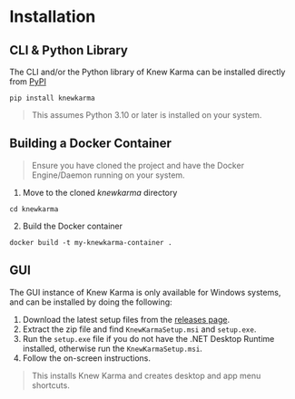 # Installation
## CLI & Python Library
The CLI and/or the Python library of Knew Karma can be installed directly from [PyPI](https://pypi.org/project/knewkarma)
```
pip install knewkarma
```

> This assumes Python 3.10 or later is installed on your system.

## Building a Docker Container
> Ensure you have cloned the project and have the Docker Engine/Daemon running on your system.

1. Move to the cloned *knewkarma* directory
```
cd knewkarma
```

2. Build the Docker container
```
docker build -t my-knewkarma-container .
```

## GUI
The GUI instance of Knew Karma is only available for Windows systems, and can be installed by doing the following:

1. Download the latest setup files from the [releases page](https://github.com/bellingcat/knewkarma/releases/latest).
2. Extract the zip file and find `KnewKarmaSetup.msi` and `setup.exe`.
3. Run the `setup.exe` file if you do not have the .NET Desktop Runtime installed, otherwise run the `KnewKarmaSetup.msi`.
4. Follow the on-screen instructions.

> This installs Knew Karma and creates desktop and app menu shortcuts.
